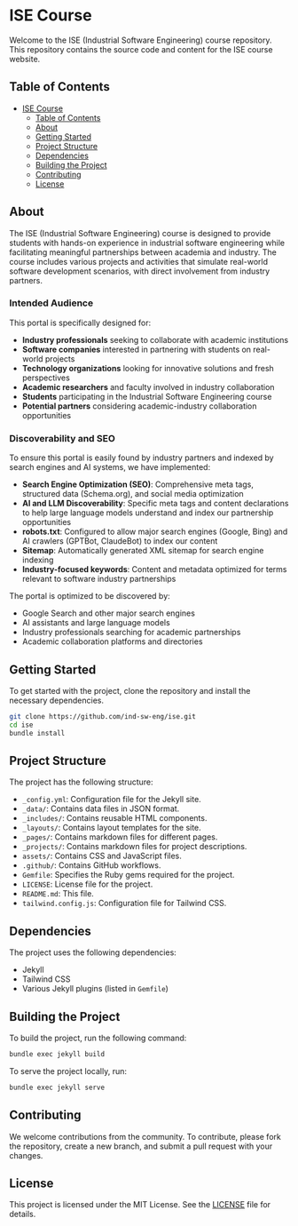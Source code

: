 # ISE Course

Welcome to the ISE (Industrial Software Engineering) course repository. This repository contains the source code and content for the ISE course website.

## Table of Contents

- [ISE Course](#ise-course)
  - [Table of Contents](#table-of-contents)
  - [About](#about)
  - [Getting Started](#getting-started)
  - [Project Structure](#project-structure)
  - [Dependencies](#dependencies)
  - [Building the Project](#building-the-project)
  - [Contributing](#contributing)
  - [License](#license)

## About

The ISE (Industrial Software Engineering) course is designed to provide students with hands-on experience in industrial software engineering while facilitating meaningful partnerships between academia and industry. The course includes various projects and activities that simulate real-world software development scenarios, with direct involvement from industry partners.

### Intended Audience

This portal is specifically designed for:

- **Industry professionals** seeking to collaborate with academic institutions
- **Software companies** interested in partnering with students on real-world projects
- **Technology organizations** looking for innovative solutions and fresh perspectives
- **Academic researchers** and faculty involved in industry collaboration
- **Students** participating in the Industrial Software Engineering course
- **Potential partners** considering academic-industry collaboration opportunities

### Discoverability and SEO

To ensure this portal is easily found by industry partners and indexed by search engines and AI systems, we have implemented:

- **Search Engine Optimization (SEO)**: Comprehensive meta tags, structured data (Schema.org), and social media optimization
- **AI and LLM Discoverability**: Specific meta tags and content declarations to help large language models understand and index our partnership opportunities
- **robots.txt**: Configured to allow major search engines (Google, Bing) and AI crawlers (GPTBot, ClaudeBot) to index our content
- **Sitemap**: Automatically generated XML sitemap for search engine indexing
- **Industry-focused keywords**: Content and metadata optimized for terms relevant to software industry partnerships

The portal is optimized to be discovered by:
- Google Search and other major search engines
- AI assistants and large language models
- Industry professionals searching for academic partnerships
- Academic collaboration platforms and directories

## Getting Started

To get started with the project, clone the repository and install the necessary dependencies.

```sh
git clone https://github.com/ind-sw-eng/ise.git
cd ise
bundle install
```

## Project Structure

The project has the following structure:

- `_config.yml`: Configuration file for the Jekyll site.
- `_data/`: Contains data files in JSON format.
- `_includes/`: Contains reusable HTML components.
- `_layouts/`: Contains layout templates for the site.
- `_pages/`: Contains markdown files for different pages.
- `_projects/`: Contains markdown files for project descriptions.
- `assets/`: Contains CSS and JavaScript files.
- `.github/`: Contains GitHub workflows.
- `Gemfile`: Specifies the Ruby gems required for the project.
- `LICENSE`: License file for the project.
- `README.md`: This file.
- `tailwind.config.js`: Configuration file for Tailwind CSS.

## Dependencies

The project uses the following dependencies:

- Jekyll
- Tailwind CSS
- Various Jekyll plugins (listed in `Gemfile`)

## Building the Project

To build the project, run the following command:

```sh
bundle exec jekyll build
```

To serve the project locally, run:

```sh
bundle exec jekyll serve
```

## Contributing

We welcome contributions from the community. To contribute, please fork the repository, create a new branch, and submit a pull request with your changes.

## License

This project is licensed under the MIT License. See the [LICENSE](LICENSE) file for details.


